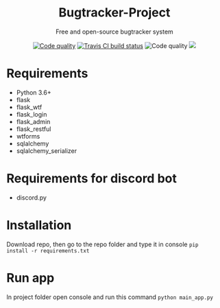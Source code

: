 <h1 align="center">Bugtracker-Project</h1>
<p align="center">Free and open-source bugtracker system</p>

<p align="center">
    <a href="https://app.codacy.com/manual/SadnessPWNZ/Bugtracker-Project/dashboard"><img alt="Code quality" src="https://api.codacy.com/project/badge/Grade/96412126c20b4dea923dc4759ddb877c"></a>
    <a href="https://travis-ci.org/SadnessPWNZ/Bugtracker-Project"><img alt="Travis CI build status" src="https://travis-ci.org/SadnessPWNZ/Bugtracker-Project.svg?branch=master"></a>
    <img alt="Code quality" src="https://github.com/SadnessPWNZ/Bugtracker-Project/workflows/Python%20application/badge.svg">
    <a href="https://wakatime.com/badge/github/SadnessPWNZ/Bugtracker-Project"><img src="https://wakatime.com/badge/github/SadnessPWNZ/Bugtracker-Project.svg"></a>
</p>

<h1>Requirements</h1>
<ul>
    <li>Python 3.6+</li>
    <li>flask</li>
    <li>flask_wtf</li>
    <li>flask_login</li>
    <li>flask_admin</li>
    <li>flask_restful</li>
    <li>wtforms</li>
    <li>sqlalchemy</li>
    <li>sqlalchemy_serializer</li>
</ul>
<h1>Requirements for discord bot</h1>
<ul>
    <li>discord.py</li>
</ul>

<h1>Installation</h1>

Download repo, then go to the repo folder and type it in console
```pip install -r requirements.txt```

<h1>Run app</h1>

In project folder open console and run this command ``python main_app.py``


